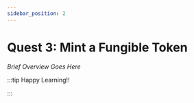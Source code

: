 ```yaml
---
sidebar_position: 2
---
```


# Quest 3: Mint a Fungible Token

_Brief Overview Goes Here_

:::tip Happy Learning!!

<QuestButton text="Go To Quest" link="" />

:::
